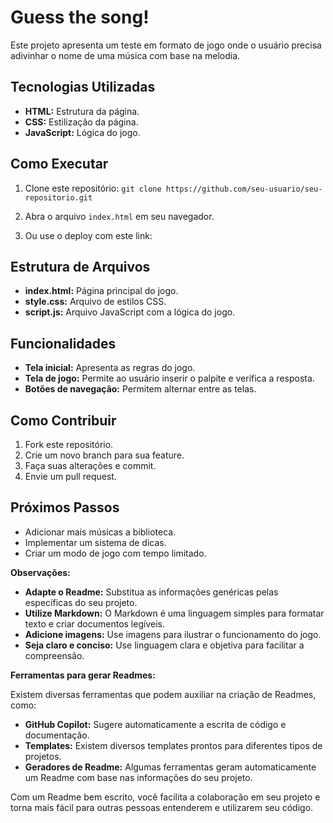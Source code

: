 # Guess the song!

Este projeto apresenta um teste em formato de jogo onde o usuário precisa adivinhar o nome de uma música com base na melodia.

## Tecnologias Utilizadas

* **HTML:** Estrutura da página.
* **CSS:** Estilização da página.
* **JavaScript:** Lógica do jogo.

## Como Executar

1. Clone este repositório: `git clone https://github.com/seu-usuario/seu-repositorio.git`
2. Abra o arquivo `index.html` em seu navegador.

3. Ou use o deploy com este link:

## Estrutura de Arquivos

* **index.html:** Página principal do jogo.
* **style.css:** Arquivo de estilos CSS.
* **script.js:** Arquivo JavaScript com a lógica do jogo.

## Funcionalidades

* **Tela inicial:** Apresenta as regras do jogo.
* **Tela de jogo:** Permite ao usuário inserir o palpite e verifica a resposta.
* **Botões de navegação:** Permitem alternar entre as telas.

## Como Contribuir

1. Fork este repositório.
2. Crie um novo branch para sua feature.
3. Faça suas alterações e commit.
4. Envie um pull request.

## Próximos Passos

* Adicionar mais músicas a biblioteca.
* Implementar um sistema de dicas.
* Criar um modo de jogo com tempo limitado.

**Observações:**

* **Adapte o Readme:** Substitua as informações genéricas pelas específicas do seu projeto.
* **Utilize Markdown:** O Markdown é uma linguagem simples para formatar texto e criar documentos legíveis.
* **Adicione imagens:** Use imagens para ilustrar o funcionamento do jogo.
* **Seja claro e conciso:** Use linguagem clara e objetiva para facilitar a compreensão.

**Ferramentas para gerar Readmes:**

Existem diversas ferramentas que podem auxiliar na criação de Readmes, como:

* **GitHub Copilot:** Sugere automaticamente a escrita de código e documentação.
* **Templates:** Existem diversos templates prontos para diferentes tipos de projetos.
* **Geradores de Readme:** Algumas ferramentas geram automaticamente um Readme com base nas informações do seu projeto.

Com um Readme bem escrito, você facilita a colaboração em seu projeto e torna mais fácil para outras pessoas entenderem e utilizarem seu código.
